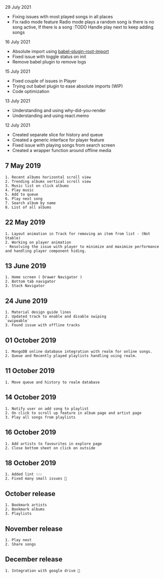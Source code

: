 29 July 2021

- Fixing issues with most played songs in all places
- Fix radio mode feature
  Radio mode plays a random song is there is no song active, If there is a song
  :TODO
  Handle play next to keep adding songs

16 July 2021

- Absolute import using [babel-plugin-root-import](https://github.com/entwicklerstube/babel-plugin-root-import)
- Fixed issue with toggle status on init
- Remove babel plugin to remove logs

15 July 2021

- Fixed couple of issues in Player
- Trying out babel plugin to ease absolute imports (WIP)
- Code optimization

13 July 2021

- Understanding and using why-did-you-render
- Understanding and using react.memo

12 July 2021

- Created separate slice for history and queue
- Created a generic interface for player feature
- Fixed issue with playing songs from search screen
- Created a wrapper function around offline media

## 7 May 2019

    1. Recent albums horizontal scroll view
    2. Trending albums vertical scroll view
    3. Music list on click albums
    4. Play music
    5. Add to queue
    6. Play next song
    7. Search album by name
    8. List of all albums

## 22 May 2019

    1. Layout animation in Track for removing an item from list - (Not Stable)
    2. Working on player animation
    - Resolving the issue with player to minimize and maximize performance and handling player component hiding.

## 13 June 2019

    1. Home screen ( Drawer Navigator )
    2. Bottom tab navigator
    3. Stack Navigator

## 24 June 2019

    1. Material design guide lines
    2. Updated track to enable and disable swiping
    `swipeable`
    3. Found issue with offline tracks

## 01 October 2019

    1. MongoDB online database integration with realm for online songs.
    2. Queue and Recently played playlists handling using realm.

## 11 October 2019

    1. Move queue and history to realm database

## 14 October 2019

    1. Notify user on add song to playlist
    2. On click to scroll up feature in album page and artist page
    3. Play all songs from playlists

## 16 October 2019

    1. Add artists to favourites in explore page
    2. Close bottom sheet on click on outside

## 18 October 2019

    1. Added lint 💥💥
    2. Fixed many small issues 🐜

## October release

    1. Bookmark artists
    2. Bookmark albums
    3. Playlists

## November release

    1. Play next
    2. Share songs

## December release

    1. Integration with google drive 🎊
